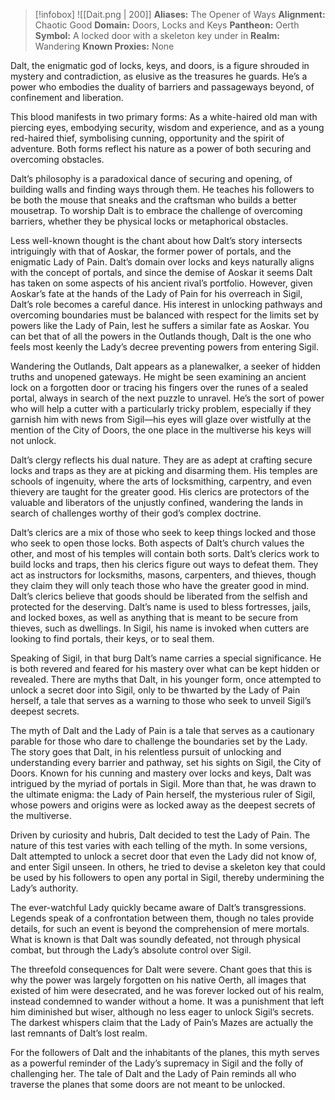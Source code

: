 > [!infobox]
> ![[Dait.png | 200]]
>  **Aliases:** The Opener of Ways
> **Alignment:** Chaotic Good
> **Domain:** Doors, Locks and Keys
> **Pantheon:** Oerth
> **Symbol:** A locked door with a skeleton key under in
> **Realm:** Wandering
> **Known Proxies:** None

Dalt, the enigmatic god of locks, keys, and doors, is a figure shrouded in mystery and contradiction, as elusive as the treasures he guards. He’s a power who embodies the duality of barriers and passageways beyond, of confinement and liberation.

This blood manifests in two primary forms: As a white-haired old man with piercing eyes, embodying security, wisdom and experience, and as a young red-haired thief, symbolising cunning, opportunity and the spirit of adventure. Both forms reflect his nature as a power of both securing and overcoming obstacles.

Dalt’s philosophy is a paradoxical dance of securing and opening, of building walls and finding ways through them. He teaches his followers to be both the mouse that sneaks and the craftsman who builds a better mousetrap. To worship Dalt is to embrace the challenge of overcoming barriers, whether they be physical locks or metaphorical obstacles.

Less well-known thought is the chant about how Dalt’s story intersects intriguingly with that of Aoskar, the former power of portals, and the enigmatic Lady of Pain. Dalt’s domain over locks and keys naturally aligns with the concept of portals, and since the demise of Aoskar it seems Dalt has taken on some aspects of his ancient rival’s portfolio. However, given Aoskar’s fate at the hands of the Lady of Pain for his overreach in Sigil, Dalt’s role becomes a careful dance. His interest in unlocking pathways and overcoming boundaries must be balanced with respect for the limits set by powers like the Lady of Pain, lest he suffers a similar fate as Aoskar. You can bet that of all the powers in the Outlands though, Dalt is the one who feels most keenly the Lady’s decree preventing powers from entering Sigil.

Wandering the Outlands, Dalt appears as a planewalker, a seeker of hidden truths and unopened gateways. He might be seen examining an ancient lock on a forgotten door or tracing his fingers over the runes of a sealed portal, always in search of the next puzzle to unravel. He’s the sort of power who will help a cutter with a particularly tricky problem, especially if they garnish him with news from Sigil—his eyes will glaze over wistfully at the mention of the City of Doors, the one place in the multiverse his keys will not unlock.

Dalt’s clergy reflects his dual nature. They are as adept at crafting secure locks and traps as they are at picking and disarming them. His temples are schools of ingenuity, where the arts of locksmithing, carpentry, and even thievery are taught for the greater good. His clerics are protectors of the valuable and liberators of the unjustly confined, wandering the lands in search of challenges worthy of their god’s complex doctrine.

Dalt’s clerics are a mix of those who seek to keep things locked and those who seek to open those locks. Both aspects of Dalt’s church values the other, and most of his temples will contain both sorts. Dalt’s clerics work to build locks and traps, then his clerics figure out ways to defeat them. They act as instructors for locksmiths, masons, carpenters, and thieves, though they claim they will only teach those who have the greater good in mind. Dalt’s clerics believe that goods should be liberated from the selfish and protected for the deserving.  Dalt’s name is used to bless fortresses, jails, and locked boxes, as well as anything that is meant to be secure from thieves, such as dwellings. In Sigil, his name is invoked when cutters are looking to find portals, their keys, or to seal them.

Speaking of Sigil, in that burg Dalt’s name carries a special significance. He is both revered and feared for his mastery over what can be kept hidden or revealed. There are myths that Dalt, in his younger form, once attempted to unlock a secret door into Sigil, only to be thwarted by the Lady of Pain herself, a tale that serves as a warning to those who seek to unveil Sigil’s deepest secrets.

The myth of Dalt and the Lady of Pain is a tale that serves as a cautionary parable for those who dare to challenge the boundaries set by the Lady. The story goes that Dalt, in his relentless pursuit of unlocking and understanding every barrier and pathway, set his sights on Sigil, the City of Doors. Known for his cunning and mastery over locks and keys, Dalt was intrigued by the myriad of portals in Sigil. More than that, he was drawn to the ultimate enigma: the Lady of Pain herself, the mysterious ruler of Sigil, whose powers and origins were as locked away as the deepest secrets of the multiverse.

Driven by curiosity and hubris, Dalt decided to test the Lady of Pain. The nature of this test varies with each telling of the myth. In some versions, Dalt attempted to unlock a secret door that even the Lady did not know of, and enter Sigil unseen. In others, he tried to devise a skeleton key that could be used by his followers to open any portal in Sigil, thereby undermining the Lady’s authority.

The ever-watchful Lady quickly became aware of Dalt’s transgressions. Legends speak of a confrontation between them, though no tales provide details, for such an event is beyond the comprehension of mere mortals. What is known is that Dalt was soundly defeated, not through physical combat, but through the Lady’s absolute control over Sigil.

The threefold consequences for Dalt were severe. Chant goes that this is why the power was largely forgotten on his native Oerth, all images that existed of him were desecrated, and he was forever locked out of his realm, instead condemned to wander without a home. It was a punishment that left him diminished but wiser, although no less eager to unlock Sigil’s secrets. The darkest whispers claim that the Lady of Pain’s Mazes are actually the last remnants of Dalt’s lost realm.

For the followers of Dalt and the inhabitants of the planes, this myth serves as a powerful reminder of the Lady’s supremacy in Sigil and the folly of challenging her. The tale of Dalt and the Lady of Pain reminds all who traverse the planes that some doors are not meant to be unlocked.